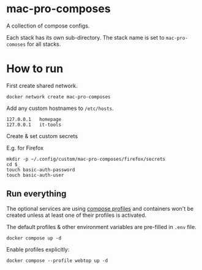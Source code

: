 # mac-pro-composes

A collection of compose configs.

Each stack has its own sub-directory.
The stack name is set to `mac-pro-comoses` for all stacks.

# How to run

First create shared network.

```shell
docker network create mac-pro-composes
```

Add any custom hostnames to `/etc/hosts`.

```
127.0.0.1   homepage
127.0.0.1	it-tools
```

Create & set custom secrets

E.g. for Firefox

```shell
mkdir -p ~/.config/custom/mac-pro-composes/firefox/secrets
cd $_
touch basic-auth-password
touch basic-auth-user
```

## Run everything

The optional services are using [compose profiles](https://docs.docker.com/compose/how-tos/profiles/) and
containers won't be created unless at least one of their profiles is activated.

The default profiles & other environment variables are pre-filled in `.env` file.

```shell
docker compose up -d
```

Enable profiles explicitly:

```shell
docker compose --profile webtop up -d
```
